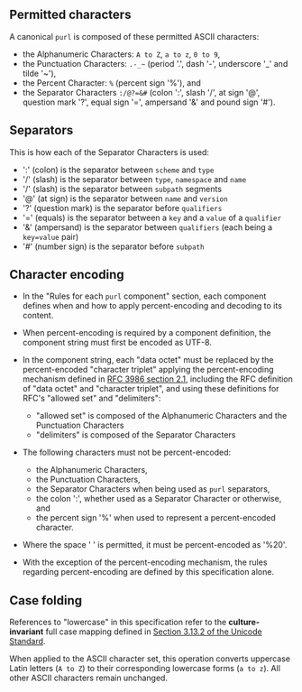 ## Permitted characters

A canonical `purl` is composed of these permitted ASCII characters:

- the Alphanumeric Characters: `A to Z`, `a to z`, `0 to 9`,
- the Punctuation Characters: `.-_~` (period '.',
  dash '-', underscore '_' and tilde '~'),
- the Percent Character: `%` (percent sign '%'), and
- the Separator Characters `:/@?=&#` (colon ':', slash '/', at sign '@',
  question mark '?', equal sign '=', ampersand '&' and pound sign '#').


## Separators

This is how each of the Separator Characters is used:

- ':' (colon) is the separator between `scheme` and `type`
- '/' (slash) is the separator between `type`, `namespace` and `name`
- '/' (slash) is the separator between `subpath` segments
- '@' (at sign) is the separator between `name` and `version`
- '?' (question mark) is the separator before `qualifiers`
- '=' (equals) is the separator between a `key` and a `value` of a
  `qualifier`
- '&' (ampersand) is the separator between `qualifiers` (each being a
  `key=value` pair)
- '#' (number sign) is the separator before `subpath`

## Character encoding

- In the "Rules for each `purl` component" section, each component
  defines when and how to apply percent-encoding and decoding to its content.
- When percent-encoding is required by a component definition, the component
  string must first be encoded as UTF-8.
- In the component string, each "data octet" must be replaced by the
  percent-encoded "character triplet" applying the percent-encoding mechanism
  defined in [RFC 3986 section 2.1](https://datatracker.ietf.org/doc/html/rfc3986#section-2.1),
  including the RFC definition of "data octet" and "character triplet",
  and using these definitions for RFC's "allowed set" and "delimiters":

  - "allowed set" is composed of the Alphanumeric Characters and the
    Punctuation Characters
  - "delimiters" is composed of the Separator Characters

- The following characters must not be percent-encoded:

  - the Alphanumeric Characters,
  - the Punctuation Characters,
  - the Separator Characters when being used as `purl` separators,
  - the colon ':', whether used as a Separator Character or otherwise, and
  - the percent sign '%' when used to represent a percent-encoded character.

- Where the space ' ' is permitted, it must be percent-encoded as '%20'.
- With the exception of the percent-encoding mechanism, the rules regarding
  percent-encoding are defined by this specification alone.

## Case folding

References to "lowercase" in this specification refer to the **culture-invariant**
full case mapping defined in
[Section 3.13.2 of the Unicode Standard](https://www.unicode.org/versions/Unicode16.0.0/core-spec/chapter-3/#G34078).

When applied to the ASCII character set, this operation converts uppercase
Latin letters (`A to Z`) to their corresponding lowercase forms (`a to z`).
All other ASCII characters remain unchanged.
